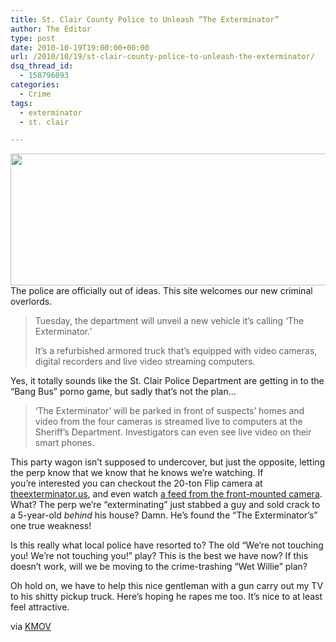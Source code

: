 ```yaml
---
title: St. Clair County Police to Unleash “The Exterminator”
author: The Editor
type: post
date: 2010-10-19T19:00:00+00:00
url: /2010/10/19/st-clair-county-police-to-unleash-the-exterminator/
dsq_thread_id:
  - 158796093
categories:
  - Crime
tags:
  - exterminator
  - st. clair

---
```

[<img class="aligncenter size-full wp-image-7423" title="not-touching-you" src="http://media.punchingkitty.com/wordpress/2010/10/not-touching-you.jpeg" alt="" width="600" height="211" />][1]The police are officially out of ideas. This site welcomes our new criminal overlords.

> Tuesday, the department will unveil a new vehicle it&#8217;s calling &#8216;The Exterminator.&#8217;
> 
> It&#8217;s a refurbished armored truck that&#8217;s equipped with video cameras, digital recorders and live video streaming computers.

Yes, it totally sounds like the St. Clair Police Department are getting in to the &#8220;Bang Bus&#8221; porno game, but sadly that&#8217;s not the plan&#8230;

> &#8216;The Exterminator&#8217; will be parked in front of suspects&#8217; homes and video from the four cameras is streamed live to computers at the Sheriff’s Department. Investigators can even see live video on their smart phones.

This party wagon isn&#8217;t supposed to undercover, but just the opposite, letting the perp know that we know that he knows we&#8217;re watching. If you&#8217;re interested you can checkout the 20-ton Flip camera at <a href="http://www.theexterminator.us/" target="_blank">theexterminator.us</a>, and even watch <a href="http://www.theexterminator.us/" target="_blank">a feed from the front-mounted camera</a>. What? The perp we&#8217;re &#8220;exterminating&#8221; just stabbed a guy and sold crack to a 5-year-old _behind_ his house? Damn. He&#8217;s found the &#8220;The Exterminator&#8217;s&#8221; one true weakness!

Is this really what local police have resorted to? The old &#8220;We&#8217;re not touching you! We&#8217;re not touching you!&#8221; play? This is the best we have now? If this doesn&#8217;t work, will we be moving to the crime-trashing &#8220;Wet Willie&#8221; plan?

Oh hold on, we have to help this nice gentleman with a gun carry out my TV to his shitty pickup truck. Here&#8217;s hoping he rapes me too. It&#8217;s nice to at least feel attractive.

via <a href="http://www.kmov.com/news/local/Local-sheriffs-department-ready-to-shame-suspects-105183584.html" target="_blank">KMOV</a>

 [1]: http://media.punchingkitty.com/wordpress/2010/10/not-touching-you.jpeg